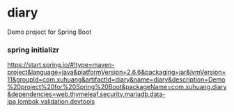 # diary
Demo project for Spring Boot
### spring initializr
https://start.spring.io/#!type=maven-project&language=java&platformVersion=2.6.6&packaging=jar&jvmVersion=11&groupId=com.xuhuang&artifactId=diary&name=diary&description=Demo%20project%20for%20Spring%20Boot&packageName=com.xuhuang.diary&dependencies=web,thymeleaf,security,mariadb,data-jpa,lombok,validation,devtools